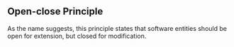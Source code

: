 ## Open-close Principle
As the name suggests, this principle states that software entities should be open for extension, but closed for modification.
